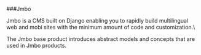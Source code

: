 ###Jmbo

Jmbo is a CMS built on Django enabling you to rapidly build multilingual web
and mobi sites with the minimum amount of code and customization.\

The Jmbo base product introduces abstract models and concepts that are used in
Jmbo products.
